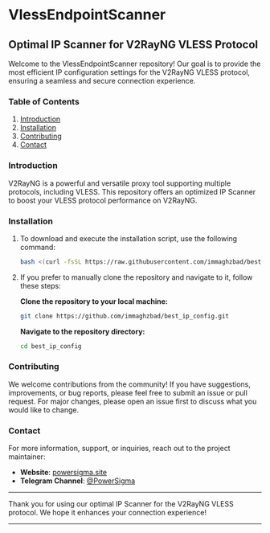 # VlessEndpointScanner

## Optimal IP Scanner for V2RayNG VLESS Protocol

Welcome to the VlessEndpointScanner repository! Our goal is to provide the most efficient IP configuration settings for the V2RayNG VLESS protocol, ensuring a seamless and secure connection experience.

### Table of Contents

1. [Introduction](#introduction)
2. [Installation](#installation)
3. [Contributing](#contributing)
4. [Contact](#contact)

### Introduction

V2RayNG is a powerful and versatile proxy tool supporting multiple protocols, including VLESS. This repository offers an optimized IP Scanner to boost your VLESS protocol performance on V2RayNG.

### Installation

1. To download and execute the installation script, use the following command:
    ```bash
    bash <(curl -fsSL https://raw.githubusercontent.com/immaghzbad/best_ip_config/main/install.sh)
    ```

2. If you prefer to manually clone the repository and navigate to it, follow these steps:

    **Clone the repository to your local machine:**
    ```bash
    git clone https://github.com/immaghzbad/best_ip_config.git
    ```

    **Navigate to the repository directory:**
    ```bash
    cd best_ip_config
    ```

### Contributing

We welcome contributions from the community! If you have suggestions, improvements, or bug reports, please feel free to submit an issue or pull request. For major changes, please open an issue first to discuss what you would like to change.

### Contact

For more information, support, or inquiries, reach out to the project maintainer:

- **Website**: [powersigma.site](https://powersigma.site)
- **Telegram Channel**: [@PowerSigma](https://t.me/PowerSigma)
---

Thank you for using our optimal IP Scanner for the V2RayNG VLESS protocol. We hope it enhances your connection experience!

---
